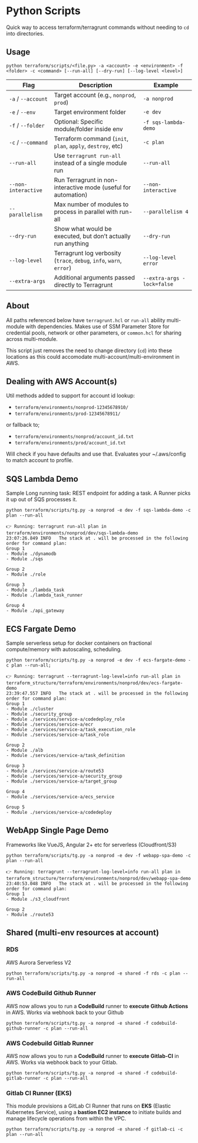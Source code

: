 # Python Scripts

Quick way to access terraform/terragrunt commands without needing to `cd` into directories.

## Usage

`python terraform/scripts/<file.py> -a <account> -e <environment> -f <folder> -c <command> [--run-all] [--dry-run] [--log-level <level>]`

| Flag                  | Description                                                     | Example                         |
|-----------------------|-----------------------------------------------------------------|---------------------------------|
| `-a` / `--account`    | Target account (e.g., `nonprod`, `prod`)                        | `-a nonprod`                    |
| `-e` / `--env`        | Target environment folder                                       | `-e dev`                        |
| `-f` / `--folder`     | Optional: Specific module/folder inside env                     | `-f sqs-lambda-demo`            |
| `-c` / `--command`    | Terraform command (`init`, `plan`, `apply`, `destroy`, etc)     | `-c plan`                       |
| `--run-all`           | Use `terragrunt run-all` instead of a single module run         | `--run-all`                     |
| `--non-interactive`   | Run Terragrunt in non-interactive mode (useful for automation)  | `--non-interactive`             |
| `--parallelism`       | Max number of modules to process in parallel with run-all       | `--parallelism 4`               |
| `--dry-run`           | Show what would be executed, but don’t actually run anything    | `--dry-run`                     |
| `--log-level`         | Terragrunt log verbosity (`trace`, `debug`, `info`, `warn`, `error`) | `--log-level error`        |
| `--extra-args`        | Additional arguments passed directly to Terragrunt              | `--extra-args -lock=false`      |

## About

All paths referenced below have `terragrunt.hcl` or `run-all` ability multi-module with dependencies.
Makes use of SSM Parameter Store for credential pools, network or other parameters, or `common.hcl` for sharing across multi-module.

This script just removes the need to change directory (`cd`) into these locations as this could accomodate multi-account/multi-environment in AWS.

## Dealing with AWS Account(s)

Util methods added to support for account id lookup:

- `terraform/environments/nonprod-12345678910/`
- `terraform/environments/prod-12345678911/`

or fallback to;

- `terraform/environments/nonprod/account_id.txt`
- `terraform/environments/prod/account_id.txt`

Will check if you have defaults and use that.
Evaluates your ~/.aws/config to match account to profile.

## SQS Lambda Demo

Sample Long running task:  REST endpoint for adding a task.  A Runner picks it up out of SQS processes it.

```shell
python terraform/scripts/tg.py -a nonprod -e dev -f sqs-lambda-demo -c plan --run-all

👉 Running: terragrunt run-all plan in terraform/environments/nonprod/dev/sqs-lambda-demo
23:07:26.849 INFO   The stack at . will be processed in the following order for command plan:
Group 1
- Module ./dynamodb
- Module ./sqs

Group 2
- Module ./role

Group 3
- Module ./lambda_task
- Module ./lambda_task_runner

Group 4
- Module ./api_gateway
```

## ECS Fargate Demo

Sample serverless setup for docker containers on fractional compute/memory with autoscaling, scheduling.

```shell
python terraform/scripts/tg.py -a nonprod -e dev -f ecs-fargate-demo -c plan --run-all;

👉 Running: terragrunt --terragrunt-log-level=info run-all plan in terraform_structure/terraform/environments/nonprod/dev/ecs-fargate-demo
23:39:47.557 INFO   The stack at . will be processed in the following order for command plan:
Group 1
- Module ./cluster
- Module ./security_group
- Module ./services/service-a/codedeploy_role
- Module ./services/service-a/ecr
- Module ./services/service-a/task_execution_role
- Module ./services/service-a/task_role

Group 2
- Module ./alb
- Module ./services/service-a/task_definition

Group 3
- Module ./services/service-a/route53
- Module ./services/service-a/security_group
- Module ./services/service-a/target_group

Group 4
- Module ./services/service-a/ecs_service

Group 5
- Module ./services/service-a/codedeploy
```

## WebApp Single Page Demo

Frameworks like VueJS, Angular 2+ etc for serverless (Cloudfront/S3)

```shell
python terraform/scripts/tg.py -a nonprod -e dev -f webapp-spa-demo -c plan --run-all

👉 Running: terragrunt --terragrunt-log-level=info run-all plan in terraform_structure/terraform/environments/nonprod/dev/webapp-spa-demo
23:40:53.048 INFO   The stack at . will be processed in the following order for command plan:
Group 1
- Module ./s3_cloudfront

Group 2
- Module ./route53
```

## Shared (multi-env resources at account)

### RDS

AWS Aurora Serverless V2

```shell
python terraform/scripts/tg.py -a nonprod -e shared -f rds -c plan --run-all
```

### AWS CodeBuild Github Runner

AWS now allows you to run a **CodeBuild** runner to **execute Github Actions** in AWS.  Works via webhook back to your Github

```shell
python terraform/scripts/tg.py -a nonprod -e shared -f codebuild-github-runner -c plan --run-all
```

### AWS Codebuild Gitlab Runner

AWS now allows you to run a **CodeBuild** runner to **execute Gitlab-CI** in AWS.  Works via webhook back to your Gitlab.

```shell
python terraform/scripts/tg.py -a nonprod -e shared -f codebuild-gitlab-runner -c plan --run-all
```

### Gitlab CI Runner (EKS)


This module provisions a GitLab CI Runner that runs on **EKS** (Elastic Kubernetes Service), using a **bastion EC2 instance** to initiate builds and manage lifecycle operations from within the VPC.

```shell
python terraform/scripts/tg.py -a nonprod -e shared -f gitlab-ci -c plan --run-all
```
